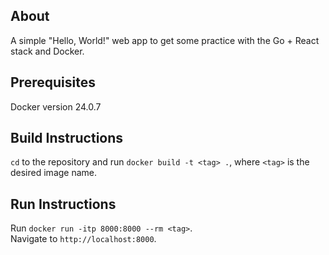 ## About
A simple "Hello, World!" web app to get some practice with the Go + React stack and Docker.

## Prerequisites
Docker version 24.0.7

## Build Instructions
`cd` to the repository and run `docker build -t <tag> .`, where `<tag>` is the desired image name.

## Run Instructions
Run `docker run -itp 8000:8000 --rm <tag>`. \
Navigate to `http://localhost:8000`.